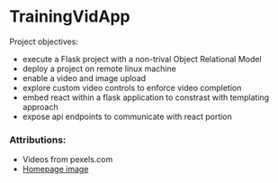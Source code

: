 # TrainingVidApp

Project objectives: 
* execute a Flask project with a non-trival Object Relational Model
* deploy a project on remote linux machine
* enable a video and image upload
* explore custom video controls to enforce video completion
* embed react within a flask application to constrast with templating approach
* expose api endpoints to communicate with react portion

### Attributions: 

* Videos from pexels.com
* [Homepage image](https://pixabay.com/vectors/man-employee-computer-monitor-5800290/)